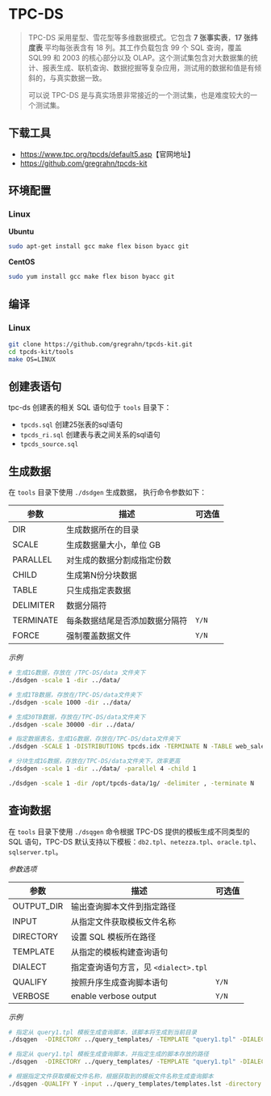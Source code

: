 # TPC-DS

> TPC-DS 采用星型、雪花型等多维数据模式。它包含 **7 张事实表**，**17 张纬度表** 平均每张表含有 18 列。其工作负载包含 99 个 SQL 查询，覆盖 SQL99 和 2003 的核心部分以及 OLAP。这个测试集包含对大数据集的统计、报表生成、联机查询、数据挖掘等复杂应用，测试用的数据和值是有倾斜的，与真实数据一致。
> 
> 可以说 TPC-DS 是与真实场景非常接近的一个测试集，也是难度较大的一个测试集。

## 下载工具

- <https://www.tpc.org/tpcds/default5.asp>【官网地址】
- <https://github.com/gregrahn/tpcds-kit>

## 环境配置

### Linux

**Ubuntu**

```sh
sudo apt-get install gcc make flex bison byacc git
```

**CentOS**

```sh
sudo yum install gcc make flex bison byacc git
```

## 编译

### Linux

```sh
git clone https://github.com/gregrahn/tpcds-kit.git
cd tpcds-kit/tools
make OS=LINUX
```

## 创建表语句

tpc-ds 创建表的相关 SQL 语句位于 `tools` 目录下：

- `tpcds.sql` 创建25张表的sql语句
- `tpcds_ri.sql` 创建表与表之间关系的sql语句
- `tpcds_source.sql`

## 生成数据

在 `tools` 目录下使用 `./dsdgen` 生成数据， 执行命令参数如下：

| 参数      | 描述                           | 可选值 |
| --------- | ------------------------------ | ------ |
| DIR       | 生成数据所在的目录             |        |
| SCALE     | 生成数据量大小，单位 GB        |        |
| PARALLEL  | 对生成的数据分割成指定份数     |        |
| CHILD     | 生成第N份分块数据              |        |
| TABLE     | 只生成指定表数据               |        |
| DELIMITER | 数据分隔符                     |        |
| TERMINATE | 每条数据结尾是否添加数据分隔符 | `Y/N`  |
| FORCE     | 强制覆盖数据文件               | `Y/N`  |

*示例*

```sh
# 生成1G数据，存放在 /TPC-DS/data 文件夹下
./dsdgen -scale 1 -dir ../data/

# 生成1TB数据，存放在/TPC-DS/data文件夹下
./dsdgen -scale 1000 -dir ../data/

# 生成30TB数据，存放在/TPC-DS/data文件夹下
./dsdgen -scale 30000 -dir ../data/

# 指定数据表名，生成1G数据，存放在/TPC-DS/data文件夹下
./dsdgen -SCALE 1 -DISTRIBUTIONS tpcds.idx -TERMINATE N -TABLE web_sales -dir ../data/

# 分块生成1G数据，存放在/TPC-DS/data文件夹下，效率更高
./dsdgen -scale 1 -dir ../data/ -parallel 4 -child 1

./dsdgen -scale 1 -dir /opt/tpcds-data/1g/ -delimiter , -terminate N
```

## 查询数据

在 `tools` 目录下使用 `./dsqgen` 命令根据 TPC-DS 提供的模板生成不同类型的 SQL 语句，TPC-DS 默认支持以下模板：`db2.tpl`、`netezza.tpl`、`oracle.tpl`、`sqlserver.tpl`。

*参数选项*

| 参数       | 描述                                 | 可选值 |
| ---------- | ------------------------------------ | ------ |
| OUTPUT_DIR | 输出查询脚本文件到指定路径           |        |
| INPUT      | 从指定文件获取模板文件名称           |        |
| DIRECTORY  | 设置 SQL 模板所在路径                |        |
| TEMPLATE   | 从指定的模板构建查询语句             |        |
| DIALECT    | 指定查询语句方言，见 `<dialect>.tpl` |        |
| QUALIFY    | 按照升序生成查询脚本语句             | `Y/N`  |
| VERBOSE    | enable verbose output                | `Y/N`  |


*示例*

```sh
# 指定从 query1.tpl 模板生成查询脚本，该脚本将生成到当前目录
./dsqgen  -DIRECTORY ../query_templates/ -TEMPLATE "query1.tpl" -DIALECT netezza

# 指定从 query1.tpl 模板生成查询脚本，并指定生成的脚本存放的路径
./dsqgen  -DIRECTORY ../query_templates/ -TEMPLATE "query1.tpl" -DIALECT netezza -OUTPUT_DIR /opt/tpcds-data/query

# 根据指定文件获取模板文件名称，根据获取到的模板文件名称生成查询脚本
./dsqgen -QUALIFY Y -input ../query_templates/templates.lst -directory ../query_templates -dialect netezza -scale 1GB -OUTPUT_DIR /opt/tpcds-data/query
```